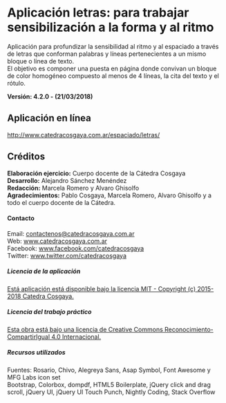 # Aplicación letras: para trabajar sensibilización a la forma y al ritmo
Aplicación para profundizar la sensibilidad al ritmo y al espaciado a través de letras que conforman palabras y líneas pertenecientes a un mismo bloque o línea de texto.  
El objetivo es componer una puesta en página donde convivan un bloque de color homogéneo compuesto al menos de 4 líneas, la cita del texto y el rótulo.

**Versión: 4.2.0 - (21/03/2018)**

## Aplicación en línea
http://www.catedracosgaya.com.ar/espaciado/letras/

## Créditos
**Elaboración ejercicio:** Cuerpo docente de la Cátedra Cosgaya  
**Desarrollo:** Alejandro Sánchez Menéndez  
**Redacción:** Marcela Romero y Alvaro Ghisolfo  
**Agradecimientos:** Pablo Cosgaya, Marcela Romero, Alvaro Ghisolfo y a todo el cuerpo docente de la Cátedra.  

#### Contacto
Email: contactenos@catedracosgaya.com.ar  
Web: www.catedracosgaya.com.ar  
Facebook: www.facebook.com/catedracosgaya  
Twitter: www.twitter.com/catedracosgaya  

##### Licencia de la aplicación
[Está aplicación está disponible bajo la licencia MIT - Copyright (c) 2015-2018 Catedra Cosgaya.](LICENSE.md)

##### Licencia del trabajo práctico
[Esta obra está bajo una licencia de Creative Commons Reconocimiento-CompartirIgual 4.0 Internacional.](http://creativecommons.org/licenses/by-sa/4.0/deed.es)

##### Recursos utilizados
Fuentes: Rosario, Chivo, Alegreya Sans, Asap Symbol, Font Awesome y MFG Labs icon set  
Bootstrap, Colorbox, dompdf, HTML5 Boilerplate, jQuery click and drag scroll, jQuery UI, jQuery UI Touch Punch, Nightly Coding, Stack Overflow  


